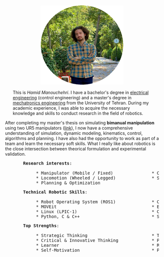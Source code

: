 <!-- For initial loading of page it must be `README.md` file, image and paragraphs are written in html for better control and configuration in web page, please do not convert them into markdown syntax. -->

<p style="text-align:center;">
  <img width="270" height="259" src="/img/bio_image/about_img.png" alt="my photo">
</p>

<p style="margin: 1% 5% 1% 5%">
This is <i>Hamid Manouchehri</i>. I have a bachelor's degree in <u>electrical engineering</u> (control engineering) and a master's degree in <u>mechatronics engineering</u> from the University of Tehran. During my academic experience, I was able to acquire the necessary knowledge and skills to conduct research in the field of robotics. <br>

After completing my master's thesis on simulating <b>bimanual manipulation</b> using two UR5 manipulators (<a href="https://hamid-manouchehri.github.io/Development-and-Simulation-of-Bimanual-Object-Manipulation/">link</a>), I now have a comprehensive understanding of simulation, dynamic modeling, kinematics, control, algorithms and planning. I have also had the opportunity to work as part of a team and learn the necessary soft skills. What I really like about robotics is the close intersection between theorical formulation and experimental validation.

<pre>
       <b>Research interests</b>:

            * Manipulator (Mobile / Fixed)               * Control Algorithms
            * Locomotion (Wheeled / Legged)              * Simulation & Dynamic Modeling
            * Planning & Optimization
</pre>

<pre>
       <b>Technical Robotic Skills</b>:
        
            * Robot Operating System (ROS1)              * CAD (SolidWorks)
            * MOVEit                                     * Embedded System Design (PIC MCU)
            * Linux (LPIC-1)                             * Control Engineering
            * Python, C & C++                            * Software and Hardware Troubleshooting
</pre>

<pre>
       <b>Top Strengths</b>:
        
            * Strategic Thinking                         * Team Player 
            * Critical & Innovative Thinking             * Project Management
            * Learner                                    * Responsibility and Commitment
            * Self-Motivation                            * Persistence
</pre>
